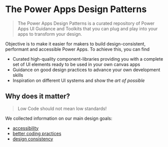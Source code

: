 # The Power Apps Design Patterns

> The Power Apps Design Patterns is a curated repository of Power Apps UI Guidance and Toolkits that you can plug and play into your apps to transform your design.

Objective is to make it easier for makers to build design-consistent, performant and accessible Power Apps. To achieve this, you can find

- Curated high-quality component-libraries providing you with a complete set of UI elements ready to be used in your own canvas apps
- Guidance on good design practices to advance your own development skills
- Inspiration on different UI systems and show the *art of possible*

## Why does it matter?

> Low Code should not mean low standards!

We collected information on our main design goals:

- [accessibility](docs/accessibility.md)
- [better coding practices](docs/better-coding-practices.md)
- [design consistency](docs/design-consistency.md)

